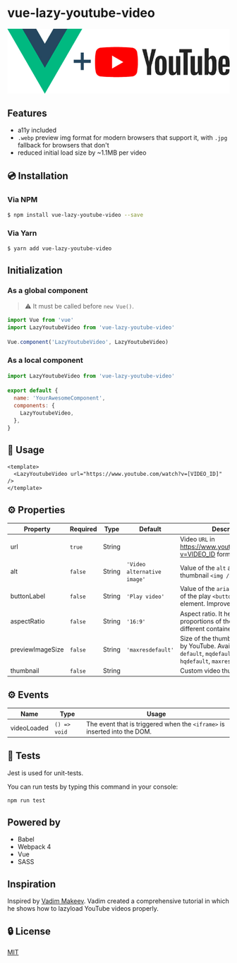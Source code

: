 # vue-lazy-youtube-video

![Vue.js logo plus YouTube logo](./assets/img.jpg)

## Features

- a11y included
- `.webp` preview img format for modern browsers that support it, with `.jpg` fallback for browsers that don't
- reduced initial load size by ~1.1MB per video

## 💿 Installation

### Via NPM

```bash
$ npm install vue-lazy-youtube-video --save
```

### Via Yarn

```bash
$ yarn add vue-lazy-youtube-video
```

## Initialization

### As a global component

> ⚠️ It must be called before `new Vue()`.

```js
import Vue from 'vue'
import LazyYoutubeVideo from 'vue-lazy-youtube-video'

Vue.component('LazyYoutubeVideo', LazyYoutubeVideo)
```

### As a local component

```js
import LazyYoutubeVideo from 'vue-lazy-youtube-video'

export default {
  name: 'YourAwesomeComponent',
  components: {
    LazyYoutubeVideo,
  },
}
```

## 🚀 Usage

```vue
<template>
  <LazyYoutubeVideo url="https://www.youtube.com/watch?v=[VIDEO_ID]" />
</template>
```

## ⚙️ Properties

| Property         | Required | Type   | Default                     | Description                                                                                                                        |
| ---------------- | -------- | ------ | --------------------------- | ---------------------------------------------------------------------------------------------------------------------------------- |
| url              | `true`   | String |                             | Video `URL` in https://www.youtube.com/watch?v=VIDEO_ID format                                                                     |
| alt              | `false`  | String | `'Video alternative image'` | Value of the `alt` attribute of the thumbnail `<img />` element                                                                    |
| buttonLabel      | `false`  | String | `'Play video'`              | Value of the `aria-label` attribute of the play `<button></button>` element. Improves a11y                                         |
| aspectRatio      | `false`  | String | `'16:9'`                    | Aspect ratio. It helps to save proportions of the video on different container sizes                                               |
| previewImageSize | `false`  | String | `'maxresdefault'`           | Size of the thumbnail, generated by YouTube. Available variants: `default`, `mqdefault`, `sddefault`, `hqdefault`, `maxresdefault` |
| thumbnail        | `false`  | String |                             | Custom video thumbnail                                                                                                             |

## ⚙️ Events

| Name        | Type         | Usage                                                                     |
| ----------- | ------------ | ------------------------------------------------------------------------- |
| videoLoaded | `() => void` | The event that is triggered when the `<iframe>` is inserted into the DOM. |

## 💉 Tests

Jest is used for unit-tests.

You can run tests by typing this command in your console:

```bash
npm run test
```

## Powered by

- Babel
- Webpack 4
- Vue
- SASS

## Inspiration

Inspired by [Vadim Makeev](https://pepelsbey.net). Vadim created a comprehensive tutorial in which he shows how to lazyload YouTube videos properly.

## 🔒 License

[MIT](http://opensource.org/licenses/MIT)
